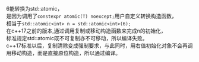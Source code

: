 6能转换为std::atomic<int>，  
是因为调用了`constexpr atomic(T) noexcept;`用户自定义转换构造函数，  
相当于`std::atomic<int> n = std::atomic<int>(6);`  
在c++17之前的版本,通过调用复制或移动构造函数来完成n的初始化，  
标准规定std::atomic既不可复制亦不可移动，所以编译失败。  
c++17标准以后，复制清除变成强制要求，与此同时，用右值初始化对象不会再调用移动构造，而是直接原位构造，所以通过编译。